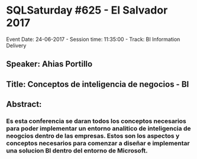 # SQLSaturday #625 - El Salvador 2017
Event Date: 24-06-2017 - Session time: 11:35:00 - Track: BI Information Delivery
## Speaker: Ahias Portillo
## Title: Conceptos de inteligencia de negocios - BI
## Abstract:
### Es esta conferencia se daran todos los conceptos necesarios para poder implementar un entorno analitico de inteligencia de neogcios dentro de las empresas.  Estos son los aspectos y conceptos necesarios para comenzar a diseñar e implementar una  solucion BI dentro del entorno de Microsoft.
